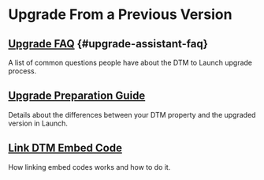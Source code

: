 # Upgrade From a Previous Version

## [Upgrade FAQ](upgrade-faq.md) {#upgrade-assistant-faq}

A list of common questions people have about the DTM to Launch upgrade process.

## [Upgrade Preparation Guide](upgrade-preparation-guide.md)

Details about the differences between your DTM property and the upgraded version in Launch.[​](upgrade-faq.md)

## [Link DTM Embed Code](link-dtm-embed-code.md)

How linking embed codes works and how to do it.

